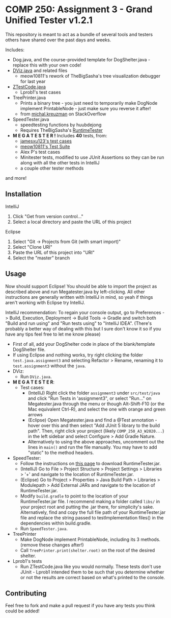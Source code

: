 # COMP 250: Assignment 3 - Grand Unified Tester v1.2.1
This repository is meant to act as a bundle of
several tools and testers others have 
shared over the past days and weeks. 
 
Includes:

- Dog.java, and the course-provided template for DogShelter.java - replace this with your own code! 
- [DViz.java](https://github.com/meow10811/C250_Assignment3_Debugger) and related files
    * meow10811's rework of TheBigSasha's tree visualization debugger for last year
- [ZTestCode.java](https://github.com/Lprob1/Assignment3_COMP250)
    * Lprob1's test cases
- TreePrinter.java
    * Prints a binary tree - you just need to temporarily make DogNode implement PrintableNode - just make sure you
      reverse it after!
    * from [michal.kreuzman](https://stackoverflow.com/a/4973083) on StackOverflow
- SpeedTester.java
    * speedtesting functions by huubdejong
    * Requires TheBigSasha's [RuntimeTester](https://github.com/TheBigSasha/RuntimeTester)
- __M E G A T E S T E R !__ Includes **40** tests, from:
    * [jamesxu123's test cases](https://github.com/jamesxu123/COMP-250-A3-Tests)
    * [meow10811's Test Suite](https://github.com/meow10811/AdoptionShelterTestSuite)
    * Alex P's test cases
    * Minitester tests, modified to use JUnit Assertions so they can be run along with all the other tests in IntelliJ
    * a couple other tester methods

    
and more!

## Installation
IntelliJ
1. Click "Get from version control..."
2. Select a local directory and paste the URL of this project

Eclipse
  1. Select "Git -> Projects from Git (with smart import)"
  2. Select "Clone URI"
  3. Paste the URL of this project into "URI"
  4. Select the "master" branch

## Usage

Now should support Eclipse! You should be able to import the project as described above and run Megatester.java by left-clicking.
All other instructions are generally written with IntelliJ in mind, so yeah if things aren't working with Eclipse try IntelliJ.

IntelliJ recommendation: To regain your console output, go to Preferences -> Build, Execution, Deployment -> Build Tools -> Gradle and switch both "Build and run using" and "Run tests using" to "IntelliJ IDEA". (There's probably a better way of dealing with this but I sure don't know it so if you have any tips feel free to let me know please)

* First of all, add your DogShelter code in place of the blank/template DogShelter file.
* If using Eclipse and nothing works, try right clicking the folder `test.java.assignment3` and selecting Refactor > Rename, renaming it to `test.assignment3` without the `java`.
* DViz:
    * Run `DViz.java`.
* __M E G A T E S T E R__:
    * Test cases:
      * (IntelliJ) Right click the folder `assignment3` under `src/test/java` and click "Run Tests in 'assignment3", or
          select "Run..." on Megatester.java through the menu or though Alt-Shift-F10 (or the Mac equivalent Ctrl-R),
          and select the one with orange and green arrows
      * (Eclipse) Open Megatester.java and find a @Test annotation - hover over this and then select "Add JUnit 5 library to the build path". Then, right click your project (likely `COMP_250_A3_W2020...`) in the left sidebar and select Configure > Add Gradle Nature.
      * Alternatively to using the above approaches, uncomment out the lines in `main()` and run the file manually. You may have to add "static" to the method headers.
* SpeedTester:
    * Follow the instructions on [this page](https://github.com/TheBigSasha/RuntimeTester) to download RuntimeTester.jar.
    * (IntelliJ) Go to File > Project Structure > Project Settings > Libraries > '+' and navigate to the location of RuntimeTester.jar.
    * (Eclipse) Go to Project > Properties > Java Build Path > Libraries > Modulepath > Add External JARs and navigate to the location of RuntimeTester.jar.
    * Modify `build.gradle` to point to the location of your RuntimeTester.jar file. I recommend making a folder called `libs/` in your project root and putting the .jar there, for simplicity's sake. 
    Alternatively, find and copy the full file path of your RuntimeTester.jar file and replace the string passed to testImplementation files() in the dependencies within build.gradle.
    * Run `SpeedTester.java`. 
* TreePrinter
    * Make DogNode implement PrintableNode, including its 3 methods. (remove these changes after!)
    * Call `TreePrinter.print(shelter.root)` on the root of the desired shelter.
* Lprob1's tests
    * Run ZTestCode.java like you would normally. These tests don't use JUnit - Lprob1 intended them to be such that
      you determine whether or not the results are correct based on what's printed to the console.

## Contributing
Feel free to fork and make a pull request if you have any tests you think could be added!
